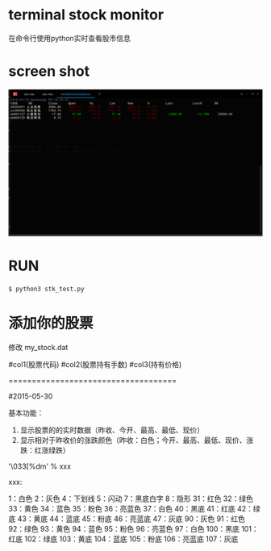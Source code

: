 # terminal stock monitor
在命令行使用python实时查看股市信息

# screen shot
![截图](screenshot.png)


# RUN

`$ python3 stk_test.py`

# 添加你的股票

修改 my_stock.dat

#col1(股票代码)   #col2(股票持有手数)  #col3(持有价格)

====================================

#2015-05-30

基本功能：

1.	显示股票的的实时数据（昨收、今开、最高、最低、现价）
2.	显示相对于昨收价的涨跌颜色（昨收：白色；今开、最高、最低、现价、涨跌：红涨绿跌）


'\033[%dm' % xxx

xxx:

1：白色
2：灰色
4：下划线
5：闪动
7：黑底白字
8：隐形
31：红色
32：绿色
33：黄色
34：蓝色
35：粉色
36：亮蓝色
37：白色
40：黑底
41：红底
42：绿底
43：黄底
44：蓝底
45：粉底
46：亮蓝底
47：灰底
90：灰色
91：红色
92：绿色
93：黄色
94：蓝色
95：粉色
96：亮蓝色
97：白色
100：黑底
101：红底
102：绿底
103：黄底
104：蓝底
105：粉底
106：亮蓝底
107：灰底

